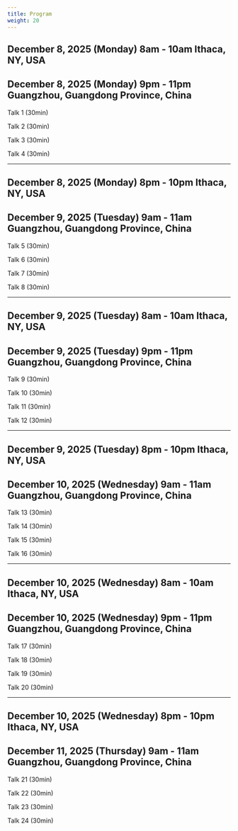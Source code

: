 ```yaml
---
title: Program
weight: 20
---
```


## December 8, 2025 (Monday) 8am - 10am Ithaca, NY, USA
## December 8, 2025 (Monday) 9pm - 11pm Guangzhou, Guangdong Province, China

Talk 1 (30min)

Talk 2 (30min)

Talk 3 (30min)

Talk 4 (30min)

---

## December 8, 2025 (Monday) 8pm - 10pm Ithaca, NY, USA
## December 9, 2025 (Tuesday) 9am - 11am Guangzhou, Guangdong Province, China

Talk 5 (30min)

Talk 6 (30min)

Talk 7 (30min)

Talk 8 (30min)

---

## December 9, 2025 (Tuesday) 8am - 10am Ithaca, NY, USA
## December 9, 2025 (Tuesday) 9pm - 11pm Guangzhou, Guangdong Province, China

Talk 9 (30min)

Talk 10 (30min)

Talk 11 (30min)

Talk 12 (30min)

---

## December 9, 2025 (Tuesday) 8pm - 10pm Ithaca, NY, USA
## December 10, 2025 (Wednesday) 9am - 11am Guangzhou, Guangdong Province, China

Talk 13 (30min)

Talk 14 (30min)

Talk 15 (30min)

Talk 16 (30min)

---

## December 10, 2025 (Wednesday) 8am - 10am Ithaca, NY, USA
## December 10, 2025 (Wednesday) 9pm - 11pm Guangzhou, Guangdong Province, China

Talk 17 (30min)

Talk 18 (30min)

Talk 19 (30min)

Talk 20 (30min)

---

## December 10, 2025 (Wednesday) 8pm - 10pm Ithaca, NY, USA
## December 11, 2025 (Thursday) 9am - 11am Guangzhou, Guangdong Province, China
Talk 21 (30min)

Talk 22 (30min)

Talk 23 (30min)

Talk 24 (30min)
